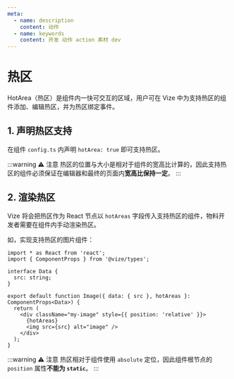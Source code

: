 ```yaml
---
meta:
  - name: description
    content: 动作
  - name: keywords
    content: 开发 动作 action 素材 dev
---
```


# 热区

HotArea（热区）是组件内一快可交互的区域，用户可在 Vize 中为支持热区的组件添加、编辑热区，并为热区绑定事件。

## 1. 声明热区支持

在组件 `config.ts` 内声明 `hotArea: true` 即可支持热区。

:::warning ⚠️ 注意
热区的位置与大小是相对于组件的宽高比计算的，因此支持热区的组件必须保证在编辑器和最终的页面内**宽高比保持一定**。
:::

## 2. 渲染热区

Vize 将会把热区作为 React 节点以 `hotAreas` 字段传入支持热区的组件，物料开发者需要在组件内手动渲染热区。

如，实现支持热区的图片组件：

```tsx {11}
import * as React from 'react';
import { ComponentProps } from '@vize/types';

interface Data {
  src: string;
}

export default function Image({ data: { src }, hotAreas }: ComponentProps<Data>) {
  return (
    <div className="my-image" style={{ position: 'relative' }}>
      {hotAreas}
      <img src={src} alt="image" />
    </div>
  );
}
```

:::warning ⚠️ 注意
热区相对于组件使用 `absolute` 定位，因此组件根节点的 `position` 属性**不能为 `static`**。
:::
